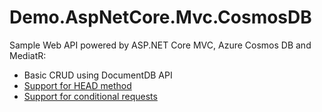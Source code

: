 # Demo.AspNetCore.Mvc.CosmosDB

Sample Web API powered by ASP.NET Core MVC, Azure Cosmos DB and MediatR:

- Basic CRUD using DocumentDB API
- [Support for HEAD method](https://www.tpeczek.com/2017/10/exploring-head-method-behavior-in.html)
- [Support for conditional requests](https://www.tpeczek.com/2017/11/handling-conditional-requests-in-aspnet.html)